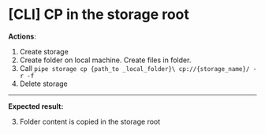 # [CLI] CP in the storage root

**Actions**:
1.  Create storage
2.	Create folder on local machine. Create files in folder.
3.	Call `pipe storage cp {path_to _local_folder}\ cp://{storage_name}/ -r -f`
4.  Delete storage

***
**Expected result:**

3.	Folder content is copied in the storage root